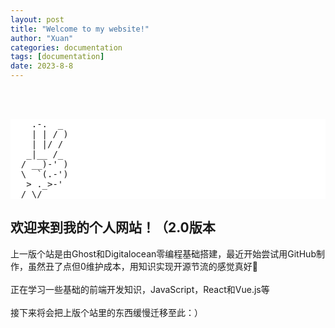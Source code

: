 ```yaml
---
layout: post
title: "Welcome to my website!"
author: "Xuan"
categories: documentation
tags: [documentation]
date: 2023-8-8
---
```


<br><br>
<style>
  pre {
    background-color: white; /* 将背景色设置为白色 */
  }
</style>
<pre>
    .-.  _
    | | / )
    | |/ /
   _|__ /_
  / __)-' )
  \  `(.-')
   > ._>-'
  / \/
</pre>
## 欢迎来到我的个人网站！（2.0版本

上一版个站是由Ghost和Digitalocean零编程基础搭建，最近开始尝试用GitHub制作，虽然丑了点但0维护成本，用知识实现开源节流的感觉真好🥹
<br><br>
正在学习一些基础的前端开发知识，JavaScript，React和Vue.js等
<br><br>
接下来将会把上版个站里的东西缓慢迁移至此：）
